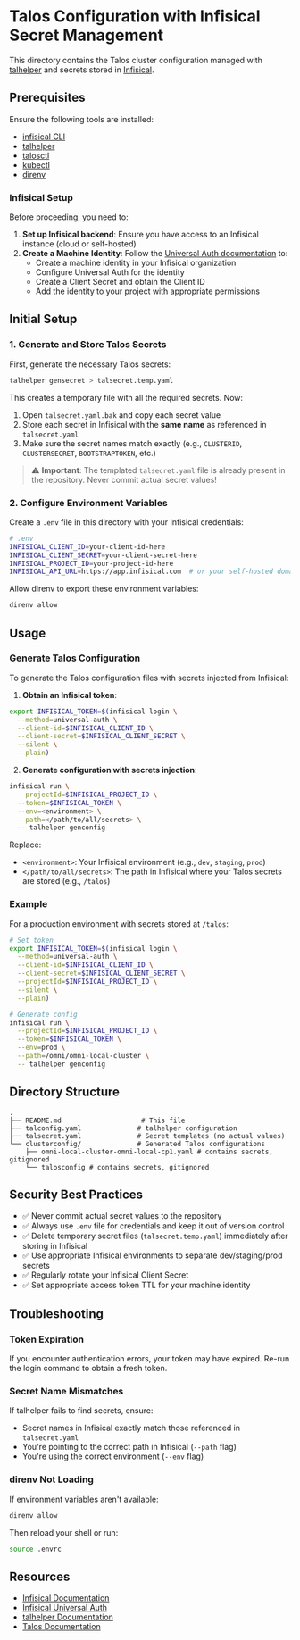 # Talos Configuration with Infisical Secret Management

This directory contains the Talos cluster configuration managed with [talhelper](https://github.com/budimanjojo/talhelper) and secrets stored in [Infisical](https://infisical.com/).

## Prerequisites

Ensure the following tools are installed:

- [infisical CLI](https://infisical.com/docs/cli/overview)
- [talhelper](https://github.com/budimanjojo/talhelper)
- [talosctl](https://www.talos.dev/latest/introduction/getting-started/)
- [kubectl](https://kubernetes.io/docs/tasks/tools/)
- [direnv](https://direnv.net/)

### Infisical Setup

Before proceeding, you need to:

1. **Set up Infisical backend**: Ensure you have access to an Infisical instance (cloud or self-hosted)
2. **Create a Machine Identity**: Follow the [Universal Auth documentation](https://infisical.com/docs/documentation/platform/identities/universal-auth) to:
   - Create a machine identity in your Infisical organization
   - Configure Universal Auth for the identity
   - Create a Client Secret and obtain the Client ID
   - Add the identity to your project with appropriate permissions

## Initial Setup

### 1. Generate and Store Talos Secrets

First, generate the necessary Talos secrets:

```bash
talhelper gensecret > talsecret.temp.yaml
```

This creates a temporary file with all the required secrets. Now:

1. Open `talsecret.yaml.bak` and copy each secret value
2. Store each secret in Infisical with the **same name** as referenced in `talsecret.yaml`
3. Make sure the secret names match exactly (e.g., `CLUSTERID`, `CLUSTERSECRET`, `BOOTSTRAPTOKEN`, etc.)

> ⚠️ **Important**: The templated `talsecret.yaml` file is already present in the repository. Never commit actual secret values!

### 2. Configure Environment Variables

Create a `.env` file in this directory with your Infisical credentials:

```bash
# .env
INFISICAL_CLIENT_ID=your-client-id-here
INFISICAL_CLIENT_SECRET=your-client-secret-here
INFISICAL_PROJECT_ID=your-project-id-here
INFISICAL_API_URL=https://app.infisical.com  # or your self-hosted domain
```
Allow direnv to export these environment variables:

```bash
direnv allow
```

## Usage

### Generate Talos Configuration

To generate the Talos configuration files with secrets injected from Infisical:

1. **Obtain an Infisical token**:

```bash
export INFISICAL_TOKEN=$(infisical login \
  --method=universal-auth \
  --client-id=$INFISICAL_CLIENT_ID \
  --client-secret=$INFISICAL_CLIENT_SECRET \
  --silent \
  --plain)
```

2. **Generate configuration with secrets injection**:

```bash
infisical run \
  --projectId=$INFISICAL_PROJECT_ID \
  --token=$INFISICAL_TOKEN \
  --env=<environment> \
  --path=</path/to/all/secrets> \
  -- talhelper genconfig
```

Replace:
- `<environment>`: Your Infisical environment (e.g., `dev`, `staging`, `prod`)
- `</path/to/all/secrets>`: The path in Infisical where your Talos secrets are stored (e.g., `/talos`)

### Example

For a production environment with secrets stored at `/talos`:

```bash
# Set token
export INFISICAL_TOKEN=$(infisical login \
  --method=universal-auth \
  --client-id=$INFISICAL_CLIENT_ID \
  --client-secret=$INFISICAL_CLIENT_SECRET \
  --projectId=$INFISICAL_PROJECT_ID \
  --silent \
  --plain)

# Generate config
infisical run \
  --projectId=$INFISICAL_PROJECT_ID \
  --token=$INFISICAL_TOKEN \
  --env=prod \
  --path=/omni/omni-local-cluster \
  -- talhelper genconfig
```

## Directory Structure

```
.
├── README.md                    # This file
├── talconfig.yaml              # talhelper configuration
├── talsecret.yaml              # Secret templates (no actual values)
└── clusterconfig/              # Generated Talos configurations
    ├── omni-local-cluster-omni-local-cp1.yaml # contains secrets, gitignored
    └── talosconfig # contains secrets, gitignored
```

## Security Best Practices

- ✅ Never commit actual secret values to the repository
- ✅ Always use `.env` file for credentials and keep it out of version control
- ✅ Delete temporary secret files (`talsecret.temp.yaml`) immediately after storing in Infisical
- ✅ Use appropriate Infisical environments to separate dev/staging/prod secrets
- ✅ Regularly rotate your Infisical Client Secret
- ✅ Set appropriate access token TTL for your machine identity

## Troubleshooting

### Token Expiration

If you encounter authentication errors, your token may have expired. Re-run the login command to obtain a fresh token.

### Secret Name Mismatches

If talhelper fails to find secrets, ensure:
- Secret names in Infisical exactly match those referenced in `talsecret.yaml`
- You're pointing to the correct path in Infisical (`--path` flag)
- You're using the correct environment (`--env` flag)

### direnv Not Loading

If environment variables aren't available:
```bash
direnv allow
```

Then reload your shell or run:
```bash
source .envrc
```

## Resources

- [Infisical Documentation](https://infisical.com/docs/)
- [Infisical Universal Auth](https://infisical.com/docs/documentation/platform/identities/universal-auth)
- [talhelper Documentation](https://budimanjojo.github.io/talhelper/)
- [Talos Documentation](https://www.talos.dev/)
